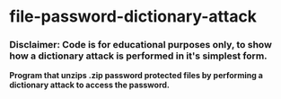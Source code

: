 # file-password-dictionary-attack
### Disclaimer: Code is for educational purposes only, to show how a dictionary attack is performed in it's simplest form. 
**Program that unzips .zip password protected files by performing a dictionary attack to access the password.**
